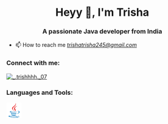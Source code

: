 <h1 align="center">Heyy 👋, I'm Trisha</h1>
<h3 align="center">A passionate Java developer from India</h3>

- 📫 How to reach me *trishatrisha245@gmail.com*

<h3 align="left">Connect with me:</h3>
<p align="left">
<a href="https://instagram.com/__.trishhhh.__07" target="blank"><img align="center" src="https://raw.githubusercontent.com/rahuldkjain/github-profile-readme-generator/master/src/images/icons/Social/instagram.svg" alt="_.trishhhh._07" height="30" width="40" /></a>
</p>

<h3 align="left">Languages and Tools:</h3>
<p align="left"> <a href="https://www.java.com" target="_blank" rel="noreferrer"> <img src="https://raw.githubusercontent.com/devicons/devicon/master/icons/java/java-original.svg" alt="java" width="40" height="40"/> </a> </p>

<!---
Trisha-K04/Trisha-K04 is a ✨ special ✨ repository because its `README.md` (this file) appears on your GitHub profile.
You can click the Preview link to take a look at your changes.
--->
